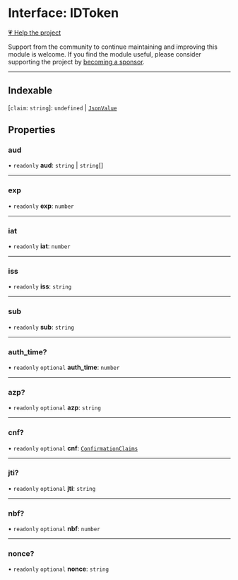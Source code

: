 # Interface: IDToken

[💗 Help the project](https://github.com/sponsors/panva)

Support from the community to continue maintaining and improving this module is welcome. If you find the module useful, please consider supporting the project by [becoming a sponsor](https://github.com/sponsors/panva).

***

## Indexable

\[`claim`: `string`\]: `undefined` \| [`JsonValue`](../type-aliases/JsonValue.md)

## Properties

### aud

• `readonly` **aud**: `string` \| `string`[]

***

### exp

• `readonly` **exp**: `number`

***

### iat

• `readonly` **iat**: `number`

***

### iss

• `readonly` **iss**: `string`

***

### sub

• `readonly` **sub**: `string`

***

### auth\_time?

• `readonly` `optional` **auth\_time**: `number`

***

### azp?

• `readonly` `optional` **azp**: `string`

***

### cnf?

• `readonly` `optional` **cnf**: [`ConfirmationClaims`](ConfirmationClaims.md)

***

### jti?

• `readonly` `optional` **jti**: `string`

***

### nbf?

• `readonly` `optional` **nbf**: `number`

***

### nonce?

• `readonly` `optional` **nonce**: `string`
